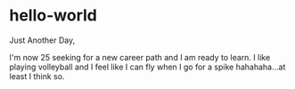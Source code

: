# hello-world

Just Another Day,

I'm now 25 seeking for a new career path and I am ready to learn. I like playing volleyball and I feel like I can fly when I go for a spike hahahaha...at least I think so.
